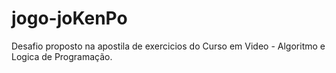 # jogo-joKenPo
 Desafio proposto na apostila de exercicios do Curso em Video - Algoritmo e Logica de Programação. 

